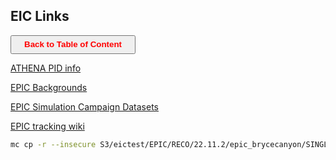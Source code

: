 ## EIC Links

<a><button name="button" style = "color:red;width:200px;height:30px;cursor:pointer" onclick="window.location.href='https://reynier0611.github.io';">**Back to Table of Content**</button></a>

[ATHENA PID info](https://wiki.bnl.gov/athena/index.php/PID)

[EPIC Backgrounds](https://wiki.bnl.gov/EPIC/index.php?title=Background)

[EPIC Simulation Campaign Datasets](https://dtn01.sdcc.bnl.gov:9001/buckets/eictest/browse/RVBJQy8=)

[EPIC tracking wiki](https://wiki.bnl.gov/EPIC/index.php?title=Tracking#Detector_layout_configurations)

```bash
mc cp -r --insecure S3/eictest/EPIC/RECO/22.11.2/epic_brycecanyon/SINGLE/pi-/500MeV .
```
